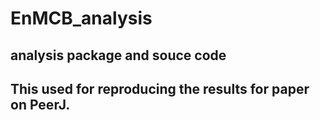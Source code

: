 # EnMCB_analysis
## analysis package and souce code
## This used for reproducing the results for paper on PeerJ.
